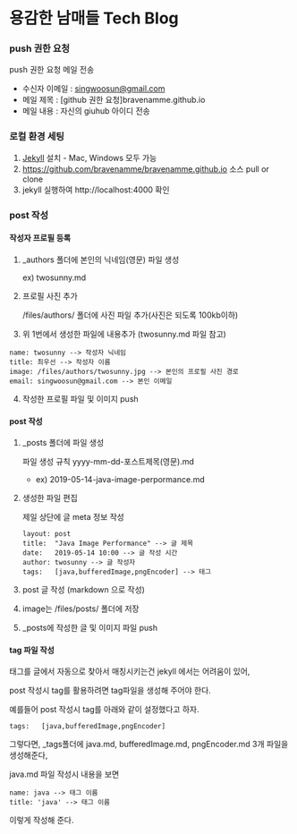 용감한 남매들 Tech Blog
====================

### push 권한 요청
push 권한 요청 메일 전송
* 수신자 이메일 : singwoosun@gmail.com
* 메일 제목 : [github 권한 요청]bravenamme.github.io
* 메일 내용 : 자신의 giuhub 아이디 전송      


### 로컬 환경 세팅

1. [Jekyll] 설치 - Mac, Windows 모두 가능
2. <https://github.com/bravenamme/bravenamme.github.io> 소스 pull or clone
3. jekyll 실행하여 http://localhost:4000 확인

### post 작성
#### 작성자 프로필 등록
1. _authors 폴더에 본인의 닉네임(영문) 파일 생성

    ex) twosunny.md
    
2. 프로필 사진 추가

    /files/authors/ 폴더에 사진 파일 추가(사진은 되도록 100kb이하)
    
3. 위 1번에서 생성한 파일에 내용추가 (twosunny.md 파일 참고)
```
name: twosunny --> 작성자 닉네임
title: 최우선 --> 작성자 이름
image: /files/authors/twosunny.jpg --> 본인의 프로필 사진 경로
email: singwoosun@gmail.com --> 본인 이메일
```

4. 작성한 프로필 파일 및 이미지 push


#### post 작성
1. _posts 폴더에 파일 생성

    파일 생성 규칙
    yyyy-mm-dd-포스트제목(영문).md
    * ex) 2019-05-14-java-image-perpormance.md

2. 생성한 파일 편집

    제일 상단에 글 meta 정보 작성
    ```
    layout: post
    title:  "Java Image Performance" --> 글 제목
    date:   2019-05-14 10:00 --> 글 작성 시간
    author: twosunny --> 글 작성자
    tags:	[java,bufferedImage,pngEncoder] --> 태그
    ```

3. post 글 작성 (markdown 으로 작성)

4. image는 /files/posts/ 폴더에 저장

5. _posts에 작성한 글 및 이미지 파일 push

#### tag 파일 작성
태그를 글에서 자동으로 찾아서 매칭시키는건 jekyll 에서는 어려움이 있어,

post 작성시 tag를 활용하려면 tag파일을 생성해 주어야 한다.

예를들어 post 작성시 tag를 아래와 같이 설정했다고 하자.
```
tags:	[java,bufferedImage,pngEncoder]
```
그렇다면, _tags폴더에 java.md, bufferedImage.md, pngEncoder.md 3개 파일을 생성해준다,

java.md 파일 작성시 내용을 보면
```
name: java --> 태그 이름
title: 'java' --> 태그 이름
```
이렇게 작성해 준다.

[Jekyll]: https://jekyllrb.com